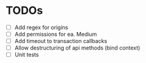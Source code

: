# TODOs

- [ ] Add regex for origins
- [ ] Add permissions for ea. Medium
- [ ] Add timeout to transaction callbacks
- [ ] Allow destructuring of api methods (bind context)
- [ ] Unit tests
